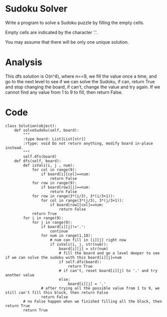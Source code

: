 # Sudoku Solver
Write a program to solve a Sudoku puzzle by filling the empty cells.

Empty cells are indicated by the character '.'.

You may assume that there will be only one unique solution.

# Analysis
This dfs solution is O(n^4), where n==9, we fill the value once a time, and go to the next level to see if we can solve the Sudoku, if can, return True and stop changing the board, if can't, change the value and try again. If we cannot find any value from 1 to 9 to fill, then return False.
# Code
```
class Solution(object):
    def solveSudoku(self, board):
        """
        :type board: List[List[str]]
        :rtype: void Do not return anything, modify board in-place instead.
        """
        self.dfs(board)
    def dfs(self, board):
        def isVali(i, j , num):
            for col in range(9):
                if board[i][col]==num:
                    return False
            for row in range(9):
                if board[row][j]==num:
                    return False
            for row in range(3*(i/3), 3*(i/3+1)):
                for col in range(3*(j/3), 3*(j/3+1)):
                    if board[row][col]==num:
                        return False
            return True
        for i in range(9):
            for j in range(9):
                if board[i][j]!='.':
                    continue
                for num in range(1,10):
                    # num can fill in [i][j] right now
                    if isVali(i, j, str(num)):
                        board[i][j] = str(num)
                        # fill the board and go a level deeper to see if we can solve the sudoku with this board[i][j]=num
                        if self.dfs(board):
                            return True
                        # if can't, reset board[i][j] to '.' and try another value
                        else:
                            board[i][j] = '.'
                # after trying all the possible value from 1 to 9, we still can't fill this block, then return False
                return False
        # no False happen when we finished filling all the block, then return True
        return True
```       